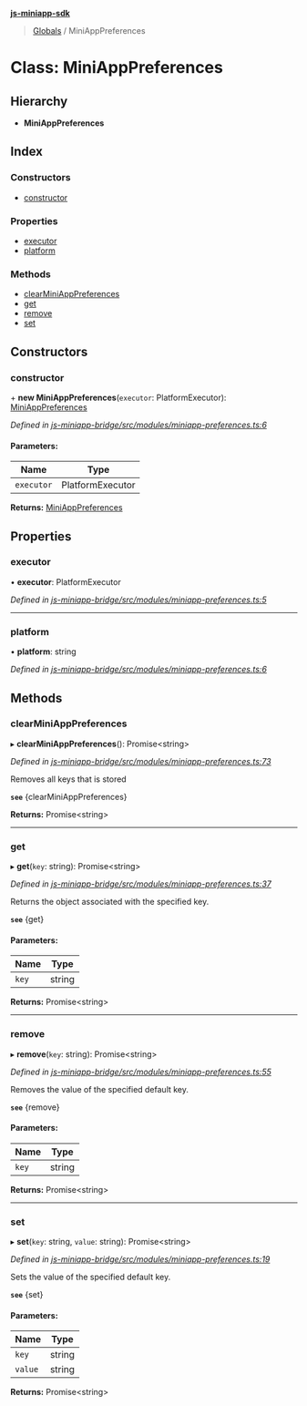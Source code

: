 **[js-miniapp-sdk](../README.md)**

> [Globals](../README.md) / MiniAppPreferences

# Class: MiniAppPreferences

## Hierarchy

* **MiniAppPreferences**

## Index

### Constructors

* [constructor](miniapppreferences.md#constructor)

### Properties

* [executor](miniapppreferences.md#executor)
* [platform](miniapppreferences.md#platform)

### Methods

* [clearMiniAppPreferences](miniapppreferences.md#clearminiapppreferences)
* [get](miniapppreferences.md#get)
* [remove](miniapppreferences.md#remove)
* [set](miniapppreferences.md#set)

## Constructors

### constructor

\+ **new MiniAppPreferences**(`executor`: PlatformExecutor): [MiniAppPreferences](miniapppreferences.md)

*Defined in [js-miniapp-bridge/src/modules/miniapp-preferences.ts:6](https://github.com/rakutentech/js-miniapp/blob/f59f350/js-miniapp-bridge/src/modules/miniapp-preferences.ts#L6)*

#### Parameters:

Name | Type |
------ | ------ |
`executor` | PlatformExecutor |

**Returns:** [MiniAppPreferences](miniapppreferences.md)

## Properties

### executor

•  **executor**: PlatformExecutor

*Defined in [js-miniapp-bridge/src/modules/miniapp-preferences.ts:5](https://github.com/rakutentech/js-miniapp/blob/f59f350/js-miniapp-bridge/src/modules/miniapp-preferences.ts#L5)*

___

### platform

•  **platform**: string

*Defined in [js-miniapp-bridge/src/modules/miniapp-preferences.ts:6](https://github.com/rakutentech/js-miniapp/blob/f59f350/js-miniapp-bridge/src/modules/miniapp-preferences.ts#L6)*

## Methods

### clearMiniAppPreferences

▸ **clearMiniAppPreferences**(): Promise\<string>

*Defined in [js-miniapp-bridge/src/modules/miniapp-preferences.ts:73](https://github.com/rakutentech/js-miniapp/blob/f59f350/js-miniapp-bridge/src/modules/miniapp-preferences.ts#L73)*

Removes all keys that is stored

**`see`** {clearMiniAppPreferences}

**Returns:** Promise\<string>

___

### get

▸ **get**(`key`: string): Promise\<string>

*Defined in [js-miniapp-bridge/src/modules/miniapp-preferences.ts:37](https://github.com/rakutentech/js-miniapp/blob/f59f350/js-miniapp-bridge/src/modules/miniapp-preferences.ts#L37)*

Returns the object associated with the specified key.

**`see`** {get}

#### Parameters:

Name | Type |
------ | ------ |
`key` | string |

**Returns:** Promise\<string>

___

### remove

▸ **remove**(`key`: string): Promise\<string>

*Defined in [js-miniapp-bridge/src/modules/miniapp-preferences.ts:55](https://github.com/rakutentech/js-miniapp/blob/f59f350/js-miniapp-bridge/src/modules/miniapp-preferences.ts#L55)*

Removes the value of the specified default key.

**`see`** {remove}

#### Parameters:

Name | Type |
------ | ------ |
`key` | string |

**Returns:** Promise\<string>

___

### set

▸ **set**(`key`: string, `value`: string): Promise\<string>

*Defined in [js-miniapp-bridge/src/modules/miniapp-preferences.ts:19](https://github.com/rakutentech/js-miniapp/blob/f59f350/js-miniapp-bridge/src/modules/miniapp-preferences.ts#L19)*

Sets the value of the specified default key.

**`see`** {set}

#### Parameters:

Name | Type |
------ | ------ |
`key` | string |
`value` | string |

**Returns:** Promise\<string>
